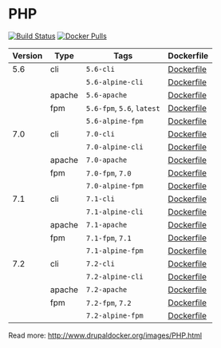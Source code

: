 PHP
=====================
[![Build Status](https://travis-ci.org/drupal-docker/php.svg?branch=master)](https://travis-ci.org/drupal-docker/php)
[![Docker Pulls](https://img.shields.io/docker/pulls/drupaldocker/php.svg?maxAge=2592000)](https://hub.docker.com/r/drupaldocker/php)

| Version | Type | Tags | Dockerfile |
| --- | --- | --- | --- |
| 5.6 | cli | `5.6-cli` | [Dockerfile](https://github.com/drupal-docker/php/blob/master/5.6/Dockerfile-cli) |
| |  | `5.6-alpine-cli` | [Dockerfile](https://github.com/drupal-docker/php/blob/master/5.6/Dockerfile-alpine-cli) |
| | apache | `5.6-apache` | [Dockerfile](https://github.com/drupal-docker/php/blob/master/5.6/Dockerfile-apache) |
| | fpm | `5.6-fpm`, `5.6`, `latest` | [Dockerfile](https://github.com/drupal-docker/php/blob/master/5.6/Dockerfile-fpm) |
| |  | `5.6-alpine-fpm` | [Dockerfile](https://github.com/drupal-docker/php/blob/master/5.6/Dockerfile-alpine-fpm) |
| 7.0 | cli | `7.0-cli` | [Dockerfile](https://github.com/drupal-docker/php/blob/master/7.0/Dockerfile-cli) |
| |  | `7.0-alpine-cli` | [Dockerfile](https://github.com/drupal-docker/php/blob/master/7.0/Dockerfile-alpine-cli) |
| | apache | `7.0-apache` | [Dockerfile](https://github.com/drupal-docker/php/blob/master/7.0/Dockerfile-apache) |
| | fpm | `7.0-fpm`, `7.0` | [Dockerfile](https://github.com/drupal-docker/php/blob/master/7.0/Dockerfile-fpm) |
| |  | `7.0-alpine-fpm` | [Dockerfile](https://github.com/drupal-docker/php/blob/master/7.0/Dockerfile-alpine-fpm) |
| 7.1 | cli | `7.1-cli` | [Dockerfile](https://github.com/drupal-docker/php/blob/master/7.1/Dockerfile-cli) |
| |  | `7.1-alpine-cli` | [Dockerfile](https://github.com/drupal-docker/php/blob/master/7.1/Dockerfile-alpine-cli) |
| | apache | `7.1-apache` | [Dockerfile](https://github.com/drupal-docker/php/blob/master/7.1/Dockerfile-apache) |
| | fpm | `7.1-fpm`, `7.1` | [Dockerfile](https://github.com/drupal-docker/php/blob/master/7.1/Dockerfile-fpm) |
| |  | `7.1-alpine-fpm` | [Dockerfile](https://github.com/drupal-docker/php/blob/master/7.1/Dockerfile-alpine-fpm) |
| 7.2 | cli | `7.2-cli` | [Dockerfile](https://github.com/drupal-docker/php/blob/master/7.2/Dockerfile-cli) |
| |  | `7.2-alpine-cli` | [Dockerfile](https://github.com/drupal-docker/php/blob/master/7.2/Dockerfile-alpine-cli) |
| | apache | `7.2-apache` | [Dockerfile](https://github.com/drupal-docker/php/blob/master/7.2/Dockerfile-apache) |
| | fpm | `7.2-fpm`, `7.2` | [Dockerfile](https://github.com/drupal-docker/php/blob/master/7.2/Dockerfile-fpm) |
| |  | `7.2-alpine-fpm` | [Dockerfile](https://github.com/drupal-docker/php/blob/master/7.2/Dockerfile-alpine-fpm) |


Read more: http://www.drupaldocker.org/images/PHP.html

